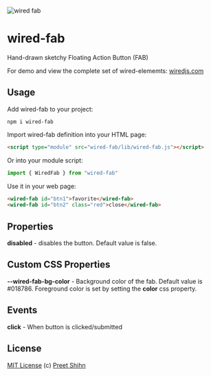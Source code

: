![wired fab](https://wiredjs.github.io/wired-elements/images/fab.gif)

# wired-fab
Hand-drawn sketchy Floating Action Button (FAB)

For demo and view the complete set of wired-elememts: [wiredjs.com](http://wiredjs.com/)

## Usage

Add wired-fab to your project:
```
npm i wired-fab
```
Import wired-fab definition into your HTML page:
```html
<script type="module" src="wired-fab/lib/wired-fab.js"></script>
```
Or into your module script:
```javascript
import { WiredFab } from "wired-fab"
```

Use it in your web page:
```html
<wired-fab id="btn1">favorite</wired-fab>
<wired-fab id="btn2" class="red">close</wired-fab>
```

## Properties

**disabled** - disables the button. Default value is false. 

## Custom CSS Properties

**--wired-fab-bg-color** - Background color of the fab. Default value is #018786. Foreground color is set by setting the **color** css property.

## Events

**click** - When button is clicked/submitted

## License
[MIT License](https://github.com/wiredjs/wired-elements/blob/master/LICENSE) (c) [Preet Shihn](https://twitter.com/preetster)
